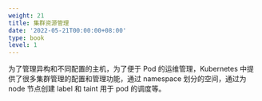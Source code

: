 ```yaml
---
weight: 21
title: 集群资源管理
date: '2022-05-21T00:00:00+08:00'
type: book
level: 1
---
```


为了管理异构和不同配置的主机，为了便于 Pod 的运维管理，Kubernetes 中提供了很多集群管理的配置和管理功能，通过 namespace 划分的空间，通过为 node 节点创建 label 和 taint 用于 pod 的调度等。
